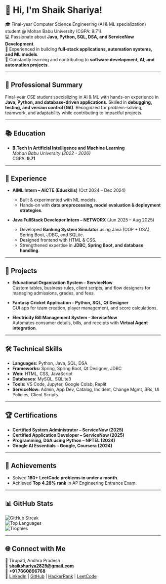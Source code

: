 # 💫 Hi, I'm Shaik Shariya!  

🎓 Final-year Computer Science Engineering (AI & ML specialization) student @ Mohan Babu University (CGPA: 9.71).  
💻 Passionate about **Java, Python, SQL, DSA, and ServiceNow Development**.  
🚀 Experienced in building **full-stack applications, automation systems, and ML models**.  
🌱 Constantly learning and contributing to **software development, AI, and automation projects**.  

---

## 🌟 Professional Summary
Final-year CSE student specializing in AI & ML with hands-on experience in **Java, Python, and database-driven applications**. Skilled in **debugging, testing, and version control (Git)**. Recognized for problem-solving, teamwork, and adaptability while contributing to impactful projects.

---

## 📚 Education
- **B.Tech in Artificial Intelligence and Machine Learning**  
  *Mohan Babu University (2022 - 2026)*  
  CGPA: **9.71**

---

## 💼 Experience
- **AIML Intern – AICTE (Eduskills)** (Oct 2024 – Dec 2024)  
  - Built & experimented with ML models.  
  - Hands-on with **data preprocessing, model evaluation & deployment strategies**.  

- **Java FullStack Developer Intern – NETWORX** (Jun 2025 – Aug 2025)  
  - Developed **Banking System Simulator** using Java (OOP + DSA), Spring Boot, JDBC, and SQLite.  
  - Designed frontend with HTML & CSS.  
  - Strengthened expertise in **JDBC, Spring Boot, and database handling**.  

---

## 🚀 Projects
- **Educational Organization System – ServiceNow**  
  Custom tables, business rules, client scripts, and flow designers for managing admissions, grades, and fees.  

- **Fantasy Cricket Application – Python, SQL, Qt Designer**  
  GUI app for team creation, player management, and score calculations.  

- **Electricity Bill Management System – ServiceNow**  
  Automates consumer details, bills, and receipts with **Virtual Agent integration**.  

---

## 🛠️ Technical Skills
- **Languages:** Python, Java, SQL, DSA  
- **Frameworks:** Spring, Spring Boot, Qt Designer, JDBC  
- **Web:** HTML, CSS, JavaScript  
- **Databases:** MySQL, SQLite3  
- **Tools:** VS Code, Jupyter, Google Colab, Replit  
- **ServiceNow:** Admin, App Dev, Catalog, Incident, Change Mgmt, BRs, UI Policies, Client Scripts  

---

## 🏆 Certifications
- **Certified System Administrator – ServiceNow (2025)**  
- **Certified Application Developer – ServiceNow (2025)**  
- **Programming, DSA using Python – NPTEL (2024)**  
- **Google AI Essentials – Google, Coursera (2024)**  

---

## 🏅 Achievements
- Solved **180+ LeetCode problems in under a month**.  
- Achieved **Top 4.28% rank** in AP Engineering Entrance Exam.  

---

## 📊 GitHub Stats
![GitHub Streak](https://github-readme-streak-stats.herokuapp.com/?user=ShariyaShaik&theme=radical)  
![Top Languages](https://github-readme-stats.vercel.app/api/top-langs/?username=ShariyaShaik&layout=compact&theme=radical)  
![Trophies](https://github-profile-trophy.vercel.app/?username=ShariyaShaik&theme=radical&margin-w=15&margin-h=15)  

---

## 🌐 Connect with Me
📍 Tirupati, Andhra Pradesh  
📧 **shaikshariya2825@gmail.com**  
📱 **+91 7660896768**  
🔗 [LinkedIn](https://www.linkedin.com/in/shariya-shaik-13677a268/) | [GitHub](https://github.com/ShariyaShaik) | [HackerRank](https://www.hackerrank.com/profile/shaikshariya2825) | [LeetCode](https://leetcode.com/u/Shariya123)  

